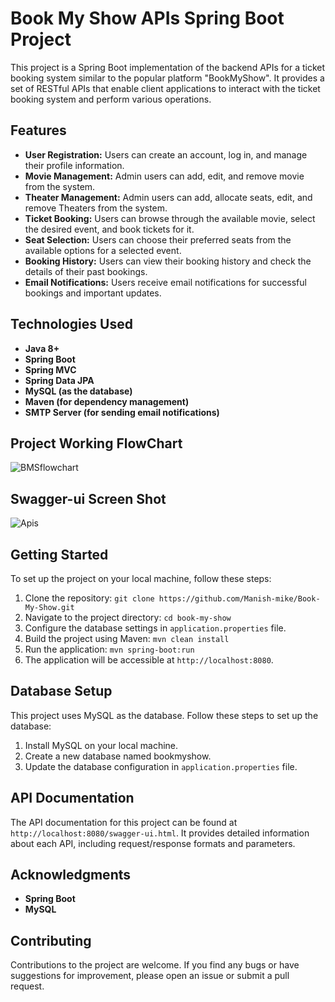 # Book My Show APIs Spring Boot Project

This project is a Spring Boot implementation of the backend APIs for a ticket booking system similar to the popular platform "BookMyShow". It provides a set of RESTful APIs that enable client applications to interact with the ticket booking system and perform various operations.

## Features
* **User Registration:** Users can create an account, log in, and manage their profile information.
* **Movie Management:** Admin users can add, edit, and remove movie from the system.
* **Theater Management:** Admin users can add, allocate seats, edit, and remove Theaters from the system.
* **Ticket Booking:** Users can browse through the available movie, select the desired event, and book tickets for it.
* **Seat Selection:** Users can choose their preferred seats from the available options for a selected event.
* **Booking History:** Users can view their booking history and check the details of their past bookings.
* **Email Notifications:** Users receive email notifications for successful bookings and important updates.
## Technologies Used
* **Java 8+**
* **Spring Boot**
* **Spring MVC**
* **Spring Data JPA**
* **MySQL (as the database)**
* **Maven (for dependency management)**
* **SMTP Server (for sending email notifications)**

## Project Working FlowChart
![BMSflowchart](https://github.com/Ajaykumaryd/bookmyShow/assets/127691663/d821bca9-e553-4957-bdfa-ef8907c8b1d4)


## Swagger-ui Screen Shot
![Apis](https://github.com/Ajaykumaryd/bookmyShow/assets/127691663/86114b7b-b2ca-46ce-b809-3e9b25785d16)

## Getting Started
To set up the project on your local machine, follow these steps:

1. Clone the repository: `git clone https://github.com/Manish-mike/Book-My-Show.git`
2. Navigate to the project directory: `cd book-my-show`
3. Configure the database settings in `application.properties` file.
4. Build the project using Maven: `mvn clean install`
5. Run the application: `mvn spring-boot:run`
6. The application will be accessible at `http://localhost:8080`.

## Database Setup
This project uses MySQL as the database. Follow these steps to set up the database:
1. Install MySQL on your local machine.
2. Create a new database named bookmyshow.
3. Update the database configuration in `application.properties` file.
## API Documentation
The API documentation for this project can be found at `http://localhost:8080/swagger-ui.html`. It provides detailed information about each API, including request/response formats and parameters.
<!-- ## Authentication
Some APIs require authentication to access. To authenticate, send a request with the user's credentials (username and password) to the `/login` API. Upon successful authentication, you will receive an access token in the response. Include this token in the Authorization header of subsequent requests as a Bearer token. -->
## Acknowledgments
* **Spring Boot**
* **MySQL**
## Contributing
Contributions to the project are welcome. If you find any bugs or have suggestions for improvement, please open an issue or submit a pull request.
